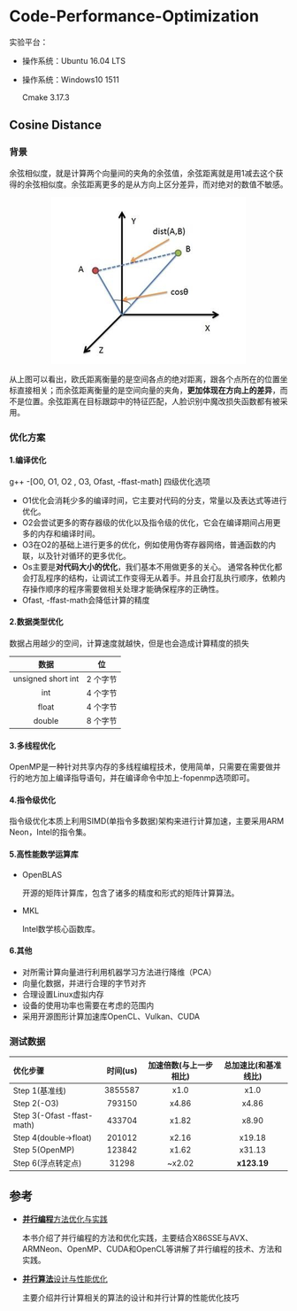# Code-Performance-Optimization

实验平台：

* 操作系统：Ubuntu 16.04 LTS

* 操作系统：Windows10 1511

  Cmake 3.17.3

## Cosine Distance

### 背景

余弦相似度，就是计算两个向量间的夹角的余弦值，余弦距离就是用1减去这个获得的余弦相似度。余弦距离更多的是从方向上区分差异，而对绝对的数值不敏感。

<div align=center><img src ="image/28144620-472e8bf7a2a04e3f9d38dad02e2b00ee.jpg"/></div>

从上图可以看出，欧氏距离衡量的是空间各点的绝对距离，跟各个点所在的位置坐标直接相关；而余弦距离衡量的是空间向量的夹角，**更加体现在方向上的差异**，而不是位置。余弦距离在目标跟踪中的特征匹配，人脸识别中魔改损失函数都有被采用。

### 优化方案

#### 1.编译优化

g++ -[O0, O1, O2 , O3, Ofast, -ffast-math] 四级优化选项

- O1优化会消耗少多的编译时间，它主要对代码的分支，常量以及表达式等进行优化。 
- O2会尝试更多的寄存器级的优化以及指令级的优化，它会在编译期间占用更多的内存和编译时间。 
- O3在O2的基础上进行更多的优化，例如使用伪寄存器网络，普通函数的内联，以及针对循环的更多优化。 
- Os主要是**对代码大小的优化**，我们基本不用做更多的关心。 通常各种优化都会打乱程序的结构，让调试工作变得无从着手。并且会打乱执行顺序，依赖内存操作顺序的程序需要做相关处理才能确保程序的正确性。 
- Ofast, -ffast-math会降低计算的精度

#### 2.数据类型优化

数据占用越少的空间，计算速度就越快，但是也会造成计算精度的损失

|        数据        |    位    |
| :----------------: | :------: |
| unsigned short int | 2 个字节 |
|        int         | 4 个字节 |
|       float        | 4 个字节 |
|       double       | 8 个字节 |

#### 3.多线程优化

OpenMP是一种针对共享内存的多线程编程技术，使用简单，只需要在需要做并行的地方加上编译指导语句，并在编译命令中加上-fopenmp选项即可。

#### 4.指令级优化

指令级优化本质上利用SIMD(单指令多数据)架构来进行计算加速，主要采用ARM Neon，Intel的指令集。

#### 5.高性能数学运算库

* OpenBLAS

  开源的矩阵计算库，包含了诸多的精度和形式的矩阵计算算法。

* MKL

  Intel数学核心函数库。

#### 6.其他

* 对所需计算向量进行利用机器学习方法进行降维（PCA）
* 向量化数据，并进行合理的字节对齐
* 合理设置Linux虚拟内存
* 设备的使用功率也需要在考虑的范围内
* 采用开源图形计算加速库OpenCL、Vulkan、CUDA

### 测试数据

| 优化步骤                   | 时间(us) | 加速倍数(与上一步相比) | 总加速比(和基准线比) |
| :------------------------- | :------: | :--------------------: | :------------------: |
| Step 1(基准线)             | 3855587  |          x1.0          |         x1.0         |
| Step 2(-O3)                |  793150  |         x4.86          |        x4.86         |
| Step 3(-Ofast -ffast-math) |  433704  |         x1.82          |        x8.90         |
| Step 4(double->float)      |  201012  |         x2.16          |        x19.18        |
| Step 5(OpenMP)             |  123842  |         x1.62          |        x31.13        |
| Step 6(浮点转定点)         |  31298   |         ~x2.02         |     **x123.19**      |

## 参考

* [**并行编程**方法优化与实践](https://book.douban.com/subject/26600702/)

  本书介绍了并行编程的方法和优化实践，主要结合X86SSE与AVX、ARMNeon、OpenMP、CUDA和OpenCL等讲解了并行编程的技术、方法和实践。

* [**并行算法**设计与性能优化](https://book.douban.com/subject/26413096/)

  主要介绍并行计算相关的算法的设计和并行计算的性能优化技巧